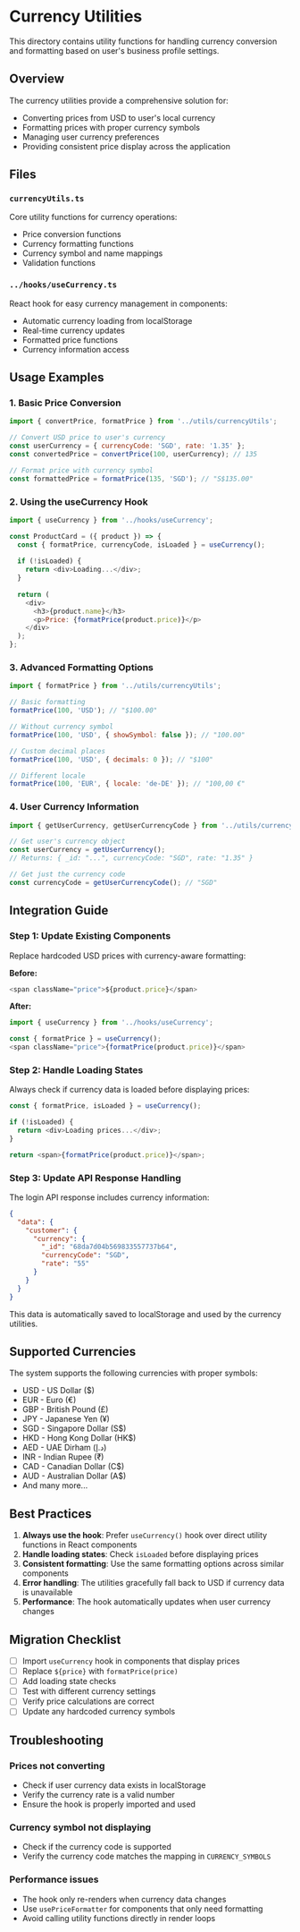 # Currency Utilities

This directory contains utility functions for handling currency conversion and formatting based on user's business profile settings.

## Overview

The currency utilities provide a comprehensive solution for:
- Converting prices from USD to user's local currency
- Formatting prices with proper currency symbols
- Managing user currency preferences
- Providing consistent price display across the application

## Files

### `currencyUtils.ts`
Core utility functions for currency operations:
- Price conversion functions
- Currency formatting functions
- Currency symbol and name mappings
- Validation functions

### `../hooks/useCurrency.ts`
React hook for easy currency management in components:
- Automatic currency loading from localStorage
- Real-time currency updates
- Formatted price functions
- Currency information access

## Usage Examples

### 1. Basic Price Conversion

```javascript
import { convertPrice, formatPrice } from '../utils/currencyUtils';

// Convert USD price to user's currency
const userCurrency = { currencyCode: 'SGD', rate: '1.35' };
const convertedPrice = convertPrice(100, userCurrency); // 135

// Format price with currency symbol
const formattedPrice = formatPrice(135, 'SGD'); // "S$135.00"
```

### 2. Using the useCurrency Hook

```javascript
import { useCurrency } from '../hooks/useCurrency';

const ProductCard = ({ product }) => {
  const { formatPrice, currencyCode, isLoaded } = useCurrency();
  
  if (!isLoaded) {
    return <div>Loading...</div>;
  }
  
  return (
    <div>
      <h3>{product.name}</h3>
      <p>Price: {formatPrice(product.price)}</p>
    </div>
  );
};
```

### 3. Advanced Formatting Options

```javascript
import { formatPrice } from '../utils/currencyUtils';

// Basic formatting
formatPrice(100, 'USD'); // "$100.00"

// Without currency symbol
formatPrice(100, 'USD', { showSymbol: false }); // "100.00"

// Custom decimal places
formatPrice(100, 'USD', { decimals: 0 }); // "$100"

// Different locale
formatPrice(100, 'EUR', { locale: 'de-DE' }); // "100,00 €"
```

### 4. User Currency Information

```javascript
import { getUserCurrency, getUserCurrencyCode } from '../utils/currencyUtils';

// Get user's currency object
const userCurrency = getUserCurrency();
// Returns: { _id: "...", currencyCode: "SGD", rate: "1.35" }

// Get just the currency code
const currencyCode = getUserCurrencyCode(); // "SGD"
```

## Integration Guide

### Step 1: Update Existing Components

Replace hardcoded USD prices with currency-aware formatting:

**Before:**
```javascript
<span className="price">${product.price}</span>
```

**After:**
```javascript
import { useCurrency } from '../hooks/useCurrency';

const { formatPrice } = useCurrency();
<span className="price">{formatPrice(product.price)}</span>
```

### Step 2: Handle Loading States

Always check if currency data is loaded before displaying prices:

```javascript
const { formatPrice, isLoaded } = useCurrency();

if (!isLoaded) {
  return <div>Loading prices...</div>;
}

return <span>{formatPrice(product.price)}</span>;
```

### Step 3: Update API Response Handling

The login API response includes currency information:
```json
{
  "data": {
    "customer": {
      "currency": {
        "_id": "68da7d04b569833557737b64",
        "currencyCode": "SGD",
        "rate": "55"
      }
    }
  }
}
```

This data is automatically saved to localStorage and used by the currency utilities.

## Supported Currencies

The system supports the following currencies with proper symbols:

- USD - US Dollar ($)
- EUR - Euro (€)
- GBP - British Pound (£)
- JPY - Japanese Yen (¥)
- SGD - Singapore Dollar (S$)
- HKD - Hong Kong Dollar (HK$)
- AED - UAE Dirham (د.إ)
- INR - Indian Rupee (₹)
- CAD - Canadian Dollar (C$)
- AUD - Australian Dollar (A$)
- And many more...

## Best Practices

1. **Always use the hook**: Prefer `useCurrency()` hook over direct utility functions in React components
2. **Handle loading states**: Check `isLoaded` before displaying prices
3. **Consistent formatting**: Use the same formatting options across similar components
4. **Error handling**: The utilities gracefully fall back to USD if currency data is unavailable
5. **Performance**: The hook automatically updates when user currency changes

## Migration Checklist

- [ ] Import `useCurrency` hook in components that display prices
- [ ] Replace `${price}` with `formatPrice(price)`
- [ ] Add loading state checks
- [ ] Test with different currency settings
- [ ] Verify price calculations are correct
- [ ] Update any hardcoded currency symbols

## Troubleshooting

### Prices not converting
- Check if user currency data exists in localStorage
- Verify the currency rate is a valid number
- Ensure the hook is properly imported and used

### Currency symbol not displaying
- Check if the currency code is supported
- Verify the currency code matches the mapping in `CURRENCY_SYMBOLS`

### Performance issues
- The hook only re-renders when currency data changes
- Use `usePriceFormatter` for components that only need formatting
- Avoid calling utility functions directly in render loops
